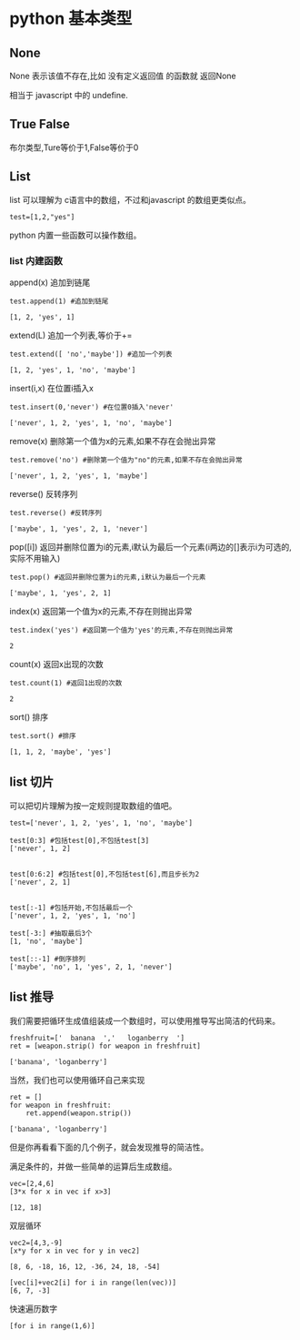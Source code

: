 # python 基本类型


## None 

None 表示该值不存在,比如 没有定义返回值 的函数就 返回None  

相当于 javascript 中的 undefine.  


## True False

布尔类型,Ture等价于1,False等价于0  


## List

list 可以理解为 c语言中的数组，不过和javascript 的数组更类似点。  

```
test=[1,2,"yes"]
```

python 内置一些函数可以操作数组。  

### list 内建函数

append(x) 追加到链尾  

```
test.append(1) #追加到链尾

[1, 2, 'yes', 1]
```

extend(L) 追加一个列表,等价于+=  

```
test.extend([ 'no','maybe']) #追加一个列表  

[1, 2, 'yes', 1, 'no', 'maybe']
```

insert(i,x) 在位置i插入x  

```
test.insert(0,'never') #在位置0插入'never'

['never', 1, 2, 'yes', 1, 'no', 'maybe']
```

remove(x) 删除第一个值为x的元素,如果不存在会抛出异常  

```
test.remove('no') #删除第一个值为"no"的元素,如果不存在会抛出异常  

['never', 1, 2, 'yes', 1, 'maybe']
```

reverse() 反转序列  

```
test.reverse() #反转序列  

['maybe', 1, 'yes', 2, 1, 'never']
```

pop(\[i]) 返回并删除位置为i的元素,i默认为最后一个元素(i两边的\[]表示i为可选的,实际不用输入)  

```
test.pop() #返回并删除位置为i的元素,i默认为最后一个元素  

['maybe', 1, 'yes', 2, 1]
```

index(x) 返回第一个值为x的元素,不存在则抛出异常  

```
test.index('yes') #返回第一个值为'yes'的元素,不存在则抛出异常  

2
```

count(x) 返回x出现的次数  

```
test.count(1) #返回1出现的次数

2
```

sort() 排序  

```
test.sort() #排序  

[1, 1, 2, 'maybe', 'yes']
```

## list 切片

可以把切片理解为按一定规则提取数组的值吧。  

```
test=['never', 1, 2, 'yes', 1, 'no', 'maybe']

test[0:3] #包括test[0],不包括test[3]
['never', 1, 2]


test[0:6:2] #包括test[0],不包括test[6],而且步长为2
['never', 2, 1]


test[:-1] #包括开始,不包括最后一个
['never', 1, 2, 'yes', 1, 'no']

test[-3:] #抽取最后3个
[1, 'no', 'maybe']

test[::-1] #倒序排列
['maybe', 'no', 1, 'yes', 2, 1, 'never']
```

## list 推导

我们需要把循环生成值组装成一个数组时，可以使用推导写出简洁的代码来。  

```
freshfruit=['  banana  ','   loganberry  ']
ret = [weapon.strip() for weapon in freshfruit]

['banana', 'loganberry']
```

当然，我们也可以使用循环自己来实现

```
ret = []
for weapon in freshfruit:
    ret.append(weapon.strip())

['banana', 'loganberry']
```
但是你再看看下面的几个例子，就会发现推导的简洁性。  


满足条件的，并做一些简单的运算后生成数组。  

```
vec=[2,4,6]
[3*x for x in vec if x>3]

[12, 18]
```

双层循环

```
vec2=[4,3,-9]
[x*y for x in vec for y in vec2]

[8, 6, -18, 16, 12, -36, 24, 18, -54]

[vec[i]+vec2[i] for i in range(len(vec))]
[6, 7, -3]
```

快速遍历数字

```
[for i in range(1,6)]
```


